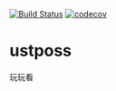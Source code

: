 [![Build Status](https://travis-ci.org/webarserker/ustposs.svg?branch=master)](https://travis-ci.org/webarserker/ustposs)
[![codecov](https://codecov.io/gh/webarserker/ustposs/branch/master/graph/badge.svg)](https://codecov.io/gh/webarserker/ustposs)

# ustposs
玩玩看
